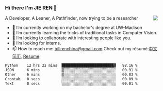 ### Hi there I'm JIE REN 👋

<img align="right" src="https://github-readme-stats.vercel.app/api?username=BillRencn&show_icons=true&icon_color=0366d6&bg_color=ffffff&hide_title=true" />
A Developer, A Leaner, A Pathfinder, now trying to be a researcher

- 🔭 I’m currently working on my bachelor's degree at UW-Madison
- 🌱 I’m currently learning the tricks of traditional tasks in Computer Vision.
- 👯 I’m looking to collaborate with interesting people like you. 
- 🤔 I’m looking for interns.
- 📫 How to reach me: billrenchina@gmail.com
Check out my résumé:[中文简历](), [Resume]()

<!--START_SECTION:waka-->

```txt
Python    12 hrs 22 mins  ████████████████████████▓   98.16 %
JSON      6 mins          ▒░░░░░░░░░░░░░░░░░░░░░░░░   00.91 %
Other     6 mins          ▒░░░░░░░░░░░░░░░░░░░░░░░░   00.83 %
Crontab   0 secs          ░░░░░░░░░░░░░░░░░░░░░░░░░   00.09 %
Text      0 secs          ░░░░░░░░░░░░░░░░░░░░░░░░░   00.01 %
```

<!--END_SECTION:waka-->
